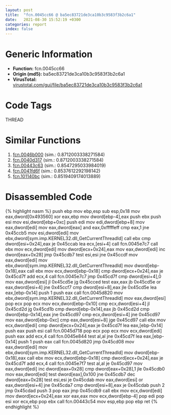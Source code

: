 ```yaml
---
layout: post
title:  "fcn.0045cc66 @ ba5ec83721de3ca10b3c9583f3b2c6a1"
date:   2021-08-30 15:52:19 +0300
categories: report
index: false
---
```


# Generic Information
- **Function:** fcn.0045cc66
- **Origin (md5):** ba5ec83721de3ca10b3c9583f3b2c6a1
- **VirusTotal:** [virustotal.com/gui/file/ba5ec83721de3ca10b3c9583f3b2c6a1][virustotal_ref]

# Code Tags
<span class="tag" id="THREAD">THREAD</span>


# Similar Functions

1. [fcn.0046b000][similar_1_ref] (sim.: 0.8712003338271584)
2. [fcn.0040d317][similar_2_ref] (sim.: 0.8712003338271584)
3. [fcn.00443c63][similar_3_ref] (sim.: 0.8547295033984019)
4. [fcn.0041fd6f][similar_4_ref] (sim.: 0.8537612292198142)
5. [fcn.101140bc][similar_5_ref] (sim.: 0.8519409174013889)


# Disassembled Code

{% highlight nasm %}
push ebp
mov ebp,esp
sub esp,0x18
mov eax,dword[0x493560]
xor eax,ebp
mov dword[ebp-4],eax
push ebx
push esi
mov esi,dword[ebp+0xc]
push edi
mov edi,dword[ebp+8]
mov eax,dword[edi]
mov eax,dword[eax]
and eax,0xfffffeff
cmp eax,1
jne 0x45ccb5
mov esi,dword[edi]
mov ebx,dword[sym.imp.KERNEL32.dll_GetCurrentThreadId]
call ebx
cmp dword[esi+0x24],eax
je 0x45ccab
lea ecx,[esi+4]
call fcn.0045e7c7
call ebx
mov ecx,dword[edi]
mov dword[ecx+0x24],eax
mov eax,dword[edi]
inc dword[eax+0x28]
jmp 0x45cdb7
test esi,esi
jne 0x45ccdf
mov eax,dword[edi]
mov ebx,dword[sym.imp.KERNEL32.dll_GetCurrentThreadId]
mov dword[ebp-0x18],eax
call ebx
mov ecx,dword[ebp-0x18]
cmp dword[ecx+0x24],eax
je 0x45cd7f
add ecx,4
call fcn.0045e7c7
jmp 0x45cd7f
cmp dword[esi+4],0
mov eax,dword[esi]
jl 0x45cd5e
jg 0x45cced
test eax,eax
jb 0x45cd5e
or eax,dword[esi+4]
jne 0x45ccf7
cmp dword[esi+8],eax
jle 0x45cd5e
lea eax,[ebp-0x14]
push 1
push eax
call fcn.0045d820
mov ebx,dword[sym.imp.KERNEL32.dll_GetCurrentThreadId]
mov eax,dword[esi]
pop ecx
pop ecx
mov ecx,dword[ebp-0x10]
cmp ecx,dword[esi+4]
jl 0x45cd2d
jg 0x45cd1b
cmp dword[ebp-0x14],eax
jb 0x45cd2d
cmp dword[ebp-0x14],eax
jne 0x45cd97
cmp ecx,dword[esi+4]
jne 0x45cd97
mov eax,dword[ebp-0xc]
cmp eax,dword[esi+8]
jge 0x45cd97
call ebx
mov ecx,dword[edi]
cmp dword[ecx+0x24],eax
je 0x45cd7f
lea eax,[ebp-0x14]
push eax
push esi
call fcn.0045d718
pop ecx
pop ecx
mov ecx,dword[edi]
push eax
add ecx,4
call fcn.0045e844
test al,al
jne 0x45cd7f
lea eax,[ebp-0x14]
push 1
push eax
call fcn.0045d820
jmp 0x45cd08
mov eax,dword[edi]
mov ebx,dword[sym.imp.KERNEL32.dll_GetCurrentThreadId]
mov dword[ebp-0x18],eax
call ebx
mov ecx,dword[ebp-0x18]
cmp dword[ecx+0x24],eax
je 0x45cd7f
add ecx,4
call fcn.0045e7f7
test al,al
je 0x45cd97
mov eax,dword[edi]
inc dword[eax+0x28]
cmp dword[eax+0x28],1
jle 0x45cdb0
mov eax,dword[edi]
test dword[eax],0x100
jne 0x45cdb7
dec dword[eax+0x28]
test esi,esi
je 0x45cdab
mov eax,dword[esi]
or eax,dword[esi+4]
jne 0x45cda7
cmp dword[esi+8],eax
je 0x45cdab
push 2
jmp 0x45cdad
push 3
pop eax
jmp 0x45cdb9
call ebx
mov ecx,dword[edi]
mov dword[ecx+0x24],eax
xor eax,eax
mov ecx,dword[ebp-4]
pop edi
pop esi
xor ecx,ebp
pop ebx
call fcn.00443c54
mov esp,ebp
pop ebp
ret
{% endhighlight %}


[similar_1_ref]: /report/fcn.0046b000@27ac6b5c7fa1ad11790cdc733c25a701
[similar_2_ref]: /report/fcn.0040d317@065d95e046989885ac0aa05648eeda39
[similar_3_ref]: /report/fcn.00443c63@ba5ec83721de3ca10b3c9583f3b2c6a1
[similar_4_ref]: /report/fcn.0041fd6f@b3771987fba16f4fba07d1109ec72c76
[similar_5_ref]: /report/fcn.101140bc@a0ac129ff3ea4c0dfa9529c259a9502c
[virustotal_ref]: https://www.virustotal.com/gui/file/ba5ec83721de3ca10b3c9583f3b2c6a1